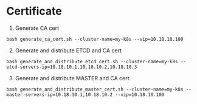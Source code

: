 # Certificate

1. Generate CA cert

```
bash generate_ca_cert.sh --cluster-name=my-k8s --vip=10.18.10.100
```

2. Generate and distribute ETCD and CA cert

```
bash generate_and_distribute_etcd_cert.sh --cluster-name=my-k8s --etcd-servers-ip=10.18.10.1,10.18.10.2,10.18.10.3
```

3. Generate and distribute MASTER and CA cert

```
bash generate_and_distribute_master_cert.sh --cluster-name=my-k8s --master-servers-ip=10.18.10.1,10.18.10.2 --vip=10.18.10.100
```